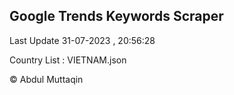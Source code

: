

## Google Trends Keywords Scraper 
 
Last Update 31-07-2023 , 20:56:28

Country List :
VIETNAM.json



© Abdul Muttaqin 
